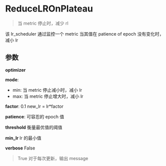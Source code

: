 # ReduceLROnPlateau
>当 metric 停止时，减少 rl

该 lr_scheduler 通过监控一个 metric 当其值在 patience of epoch 没有变化时，减小 lr

## 参数

**optimizer**

**mode**:
- min:  当 metric 停止减小时，减小 lr
- max:  当 metric 停止增大时，减小 lr

**factor**: 0.1
new_lr = lr*factor  

**patience**:
可容忍的 epoch 值

**threshold**
衡量最优值的阈值

**min_lr**
lr 的最小值

**verbose** False
> True 对于每次更新，输出 message